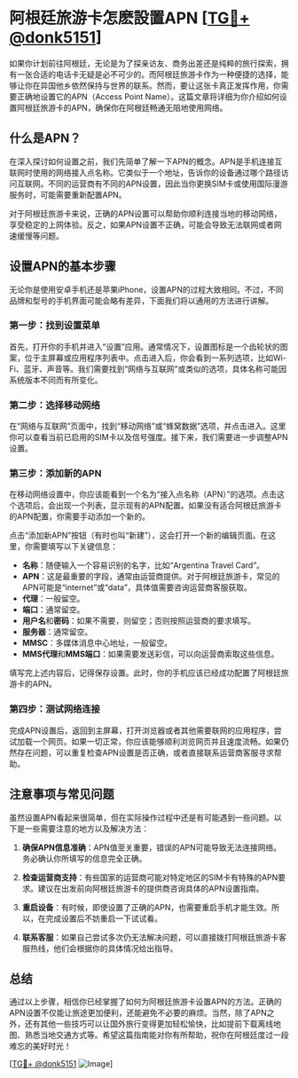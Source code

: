 # 阿根廷旅游卡怎麽設置APN [[TG💪+ @donk5151](https://t.me/s/donk5151)]

如果你计划前往阿根廷，无论是为了探亲访友、商务出差还是纯粹的旅行探索，拥有一张合适的电话卡无疑是必不可少的。而阿根廷旅游卡作为一种便捷的选择，能够让你在异国他乡依然保持与世界的联系。然而，要让这张卡真正发挥作用，你需要正确地设置它的APN（Access Point Name）。这篇文章将详细为你介绍如何设置阿根廷旅游卡的APN，确保你在阿根廷畅通无阻地使用网络。

## 什么是APN？

在深入探讨如何设置之前，我们先简单了解一下APN的概念。APN是手机连接互联网时使用的网络接入点名称。它类似于一个地址，告诉你的设备通过哪个路径访问互联网。不同的运营商有不同的APN设置，因此当你更换SIM卡或使用国际漫游服务时，可能需要重新配置APN。

对于阿根廷旅游卡来说，正确的APN设置可以帮助你顺利连接当地的移动网络，享受稳定的上网体验。反之，如果APN设置不正确，可能会导致无法联网或者网速缓慢等问题。

## 设置APN的基本步骤

无论你是使用安卓手机还是苹果iPhone，设置APN的过程大致相同。不过，不同品牌和型号的手机界面可能会略有差异，下面我们将以通用的方法进行讲解。

### 第一步：找到设置菜单

首先，打开你的手机并进入“设置”应用。通常情况下，设置图标是一个齿轮状的图案，位于主屏幕或应用程序列表中。点击进入后，你会看到一系列选项，比如Wi-Fi、蓝牙、声音等。我们需要找到“网络与互联网”或类似的选项，具体名称可能因系统版本不同而有所变化。

### 第二步：选择移动网络

在“网络与互联网”页面中，找到“移动网络”或“蜂窝数据”选项，并点击进入。这里你可以查看当前已启用的SIM卡以及信号强度。接下来，我们需要进一步调整APN设置。

### 第三步：添加新的APN

在移动网络设置中，你应该能看到一个名为“接入点名称（APN）”的选项。点击这个选项后，会出现一个列表，显示现有的APN配置。如果没有适合阿根廷旅游卡的APN配置，你需要手动添加一个新的。

点击“添加新APN”按钮（有时也叫“新建”），这会打开一个新的编辑页面。在这里，你需要填写以下关键信息：

- **名称**：随便输入一个容易识别的名字，比如“Argentina Travel Card”。
- **APN**：这是最重要的字段，通常由运营商提供。对于阿根廷旅游卡，常见的APN可能是“internet”或“data”，具体值需要咨询运营商客服获取。
- **代理**：一般留空。
- **端口**：通常留空。
- **用户名**和**密码**：如果不需要，则留空；否则按照运营商的要求填写。
- **服务器**：通常留空。
- **MMSC**：多媒体消息中心地址，一般留空。
- **MMS代理**和**MMS端口**：如果需要发送彩信，可以向运营商索取这些信息。

填写完上述内容后，记得保存设置。此时，你的手机应该已经成功配置了阿根廷旅游卡的APN。

### 第四步：测试网络连接

完成APN设置后，返回到主屏幕，打开浏览器或者其他需要联网的应用程序，尝试加载一个网页。如果一切正常，你应该能够顺利浏览网页并且速度流畅。如果仍然存在问题，可以重复检查APN设置是否正确，或者直接联系运营商客服寻求帮助。

## 注意事项与常见问题

虽然设置APN看起来很简单，但在实际操作过程中还是有可能遇到一些问题。以下是一些需要注意的地方以及解决方法：

1. **确保APN信息准确**：APN值至关重要，错误的APN可能导致无法连接网络。务必确认你所填写的信息完全正确。

2. **检查运营商支持**：有些国家的运营商可能对特定地区的SIM卡有特殊的APN要求。建议在出发前向阿根廷旅游卡的提供商咨询具体的APN设置指南。

3. **重启设备**：有时候，即使设置了正确的APN，也需要重启手机才能生效。所以，在完成设置后不妨重启一下试试看。

4. **联系客服**：如果自己尝试多次仍无法解决问题，可以直接拨打阿根廷旅游卡客服热线，他们会根据你的具体情况给出指导。

## 总结

通过以上步骤，相信你已经掌握了如何为阿根廷旅游卡设置APN的方法。正确的APN设置不仅能让旅途更加便利，还能避免不必要的麻烦。当然，除了APN之外，还有其他一些技巧可以让国外旅行变得更加轻松愉快，比如提前下载离线地图、熟悉当地交通方式等。希望这篇指南能对你有所帮助，祝你在阿根廷度过一段难忘的美好时光！

[[TG💪+ @donk5151](https://t.me/s/donk5151) ![Image](https://i.postimg.cc/rwNCRYN7/Snipaste-2025-04-30-17-27-05.png)]